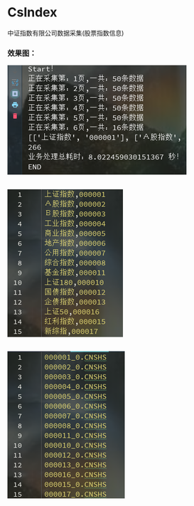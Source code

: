 ﻿# CsIndex
中证指数有限公司数据采集(股票指数信息)

### 效果图：
![avatar](./pic/c.png)
##
![avatar](./pic/a.png)
##
![avatar](./pic/b.png)
